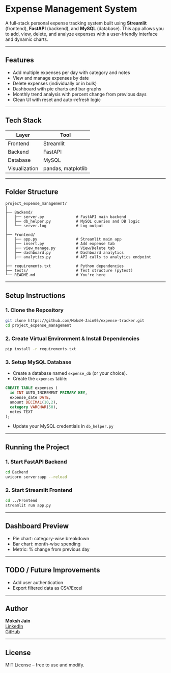#  Expense Management System

A full-stack personal expense tracking system built using **Streamlit** (frontend), **FastAPI** (backend), and **MySQL** (database). This app allows you to add, view, delete, and analyze expenses with a user-friendly interface and dynamic charts.

---

##  Features

-  Add multiple expenses per day with category and notes
-  View and manage expenses by date
-  Delete expenses (individually or in bulk)
-  Dashboard with pie charts and bar graphs
-  Monthly trend analysis with percent change from previous days
-  Clean UI with reset and auto-refresh logic

---

##  Tech Stack

| Layer      | Tool        |
|------------|-------------|
| Frontend   | Streamlit   |
| Backend    | FastAPI     |
| Database   | MySQL       |
| Visualization | pandas, matplotlib |

---

##  Folder Structure

```
project_expense_management/
│
├── Backend/
│   ├── server.py              # FastAPI main backend
│   ├── db_helper.py           # MySQL queries and DB logic
│   └── server.log             # Log output
│
├── Frontend/
│   ├── app.py                 # Streamlit main app
│   ├── insert.py              # Add expense tab
│   ├── view_manage.py         # View/Delete tab
│   ├── dashboard.py           # Dashboard analytics
│   ├── analytics.py           # API calls to analytics endpoint
│
├── requirements.txt           # Python dependencies
├── tests/                     # Test structure (pytest)
└── README.md                  # You're here
```

---

##  Setup Instructions

### 1. Clone the Repository

```bash
git clone https://github.com/MoksH-Jain05/expense-tracker.git
cd project_expense_management
```

### 2. Create Virtual Environment & Install Dependencies

```bash
pip install -r requirements.txt
```

### 3. Setup MySQL Database

- Create a database named `expense_db` (or your choice).
- Create the `expenses` table:

```sql
CREATE TABLE expenses (
  id INT AUTO_INCREMENT PRIMARY KEY,
  expense_date DATE,
  amount DECIMAL(10,2),
  category VARCHAR(50),
  notes TEXT
);
```
- Update your MySQL credentials in `db_helper.py`

---

##  Running the Project

### 1. Start FastAPI Backend

```bash
cd Backend
uvicorn server:app --reload
```

### 2. Start Streamlit Frontend

```bash
cd ../Frontend
streamlit run app.py
```

---

##  Dashboard Preview

-  Pie chart: category-wise breakdown
-  Bar chart: month-wise spending
-  Metric: % change from previous day

---

##  TODO / Future Improvements

- Add user authentication
- Export filtered data as CSV/Excel
---

##  Author

**Moksh Jain**  
 [LinkedIn](https://www.linkedin.com/in/itsmoksh/)  
 [GitHub](https://github.com/MoksH-Jain05)

---

##  License

MIT License – free to use and modify.
